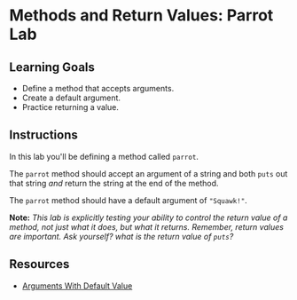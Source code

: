 # Methods and Return Values: Parrot Lab

## Learning Goals

- Define a method that accepts arguments.
- Create a default argument.
- Practice returning a value.

## Instructions

In this lab you'll be defining a method called `parrot`.

The `parrot` method should accept an argument of a string and both `puts` out
that string _and_ return the string at the end of the method.

The `parrot` method should have a default argument of `"Squawk!"`.

**Note:** _This lab is explicitly testing your ability to control the return
value of a method, not just what it does, but what it returns. Remember, return
values are important. Ask yourself? what is the return value of `puts`?_

## Resources

- [Arguments With Default Value](http://www.skorks.com/2009/08/method-arguments-in-ruby/)

